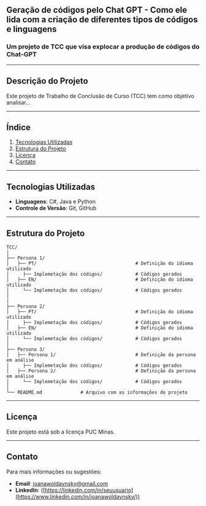 ## **Geração de códigos pelo Chat GPT - Como ele lida com a criação de diferentes tipos de códigos e linguagens**

### **Um projeto de TCC que visa explocar a produção de códigos do Chat-GPT**

---

## **Descrição do Projeto**
Este projeto de Trabalho de Conclusão de Curso (TCC) tem como objetivo analisar...

---

## **Índice**
1. [Tecnologias Utilizadas](#tecnologias-utilizadas)
2. [Estrutura do Projeto](#estrutura-do-projeto)
3. [Licença](#licença)
4. [Contato](#contato)

---
## **Tecnologias Utilizadas**
- **Linguagens**: C#, Java e Python
- **Controle de Versão**: Git, GitHub

---

## **Estrutura do Projeto**
```
TCC/
│
├── Persona 1/
│   ├── PT/                                    # Definição do idioma utilizado
│     ├── Implemetação dos códigos/            # Códigos gerados
│   ├── EN/                                    # Definição do idioma utilizado
│     └── Implemetação dos códigos/            # Códigos gerados
|
|
├── Persona 2/
│   ├── PT/                                    # Definição do idioma utilizado
│     ├── Implemetação dos códigos/            # Códigos gerados
│   ├── EN/                                    # Definição do idioma utilizado
│     └── Implemetação dos códigos/            # Códigos gerados
│
├── Persona 3/
│   ├── Persona 1/                             # Definição da persona em análise
│     ├── Implemetação dos códigos/            # Códigos gerados
│   ├── Persona 2/                             # Definição da persona em análise
│     └── Implemetação dos códigos/            # Códigos gerados
│
└── README.md              # Arquivo com as informações do projeto
```

---

## **Licença**
Este projeto está sob a licença PUC Minas.

---

## **Contato**
Para mais informações ou sugestões:

- **Email**: joanawoldaynsky@gmail.com
- **LinkedIn**: ([https://linkedin.com/in/seuusuario](https://www.linkedin.com/in/joanawoldaynsky/))
